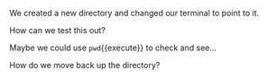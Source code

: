 We created a new directory and changed our terminal to point to it.

How can we test this out?

Maybe we could use `pwd`{{execute}} to check and see...

How do we move back up the directory?
